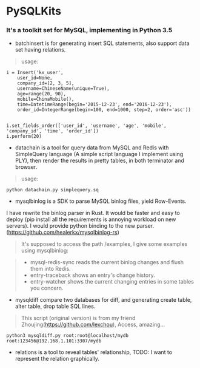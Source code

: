 # PySQLKits


### It's a toolkit set for MySQL, implementing in Python 3.5


- batchinsert is for generating insert SQL statements, also support data set having relations. 
> usage:

```
i = Insert('kx_user', 
    user_id=None,
    company_id=[2, 3, 5], 
    username=ChineseName(unique=True), 
    age=range(20, 90), 
    mobile=ChinaMobile(),
    time=DatetimeRange(begin='2015-12-23', end='2016-12-23'),
    order_id=IntegerRange(begin=100, end=1000, step=2, order='asc'))


i.set_fields_order(['user_id', 'username', 'age', 'mobile', 'company_id', 'time', 'order_id'])
i.perform(20)
```

- datachain is a tool for query data from MySQL and Redis with SimpleQuery language (A simple script language I implement using PLY), then render the results in pretty tables, in both terminator and browser.

> usage:
```
python datachain.py simplequery.sq
```

- mysqlbinlog is a SDK to parse MySQL binlog files, yield Row-Events.

I have rewrite the binlog parser in Rust. It would be faster and easy to deploy (pip install all the requirements is annoying workload on new servers).
I would provide python binding to the new parser.
(https://github.com/healerkx/mysqlbinlog-rs)
> It's supposed to access the path /examples, I give some examples using mysqlbinlog:

> - mysql-redis-sync reads the current binlog changes and flush them into Redis.
> - entry-traceback shows an entry's change history.
> - entry-watcher shows the current changing entries in some tables you concern.

- mysqldiff compare two databases for diff, and generating create table, alter table, drop table SQL lines.
> This script (original version) is from my friend Zhoujing(https://github.com/lexchou), Access, amazing...
```
python3 mysqldiff.py root:root@localhost/mydb root:123456@192.168.1.101:3307/mydb
```

- relations is a tool to reveal tables' relationship, TODO: I want to represent the relation graphically.